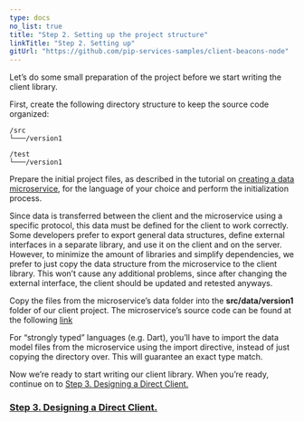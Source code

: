 ```yaml
---
type: docs
no_list: true
title: "Step 2. Setting up the project structure"
linkTitle: "Step 2. Setting up" 
gitUrl: "https://github.com/pip-services-samples/client-beacons-node"
---
```


Let’s do some small preparation of the project before we start writing the client library.

First, create the following directory structure to keep the source code organized:

```
/src
└───/version1

/test  
└───/version1
```

Prepare the initial project files, as described in the tutorial on [creating a data microservice](../../data_microservice), for the language of your choice and perform the initialization process.


Since data is transferred between the client and the microservice using a specific protocol, this data must be defined for the client to work correctly. Some developers prefer to export general data structures, define external interfaces in a separate library, and use it on the client and on the server. However, to minimize the amount of libraries and simplify dependencies, we prefer to just copy the data structure from the microservice to the client library. This won’t cause any additional problems, since after changing the external interface, the client should be updated and retested anyways. 


Copy the files from the microservice’s data folder into the **src/data/version1** folder of our client project. The microservice’s source code can be found at the following [link](https://github.com/pip-services-samples/service-beacons-node/tree/master/src/data/version1)

For “strongly typed” languages (e.g. Dart), you’ll have to import the data model files from the microservice using the import directive, instead of just copying the directory over. This will guarantee an exact type match.

Now we’re ready to start writing our client library. When you’re ready, continue on to [Step 3. Designing a Direct Client.](../step2)

<span class="hide-title-link">

### [Step 3. Designing a Direct Client.](../step2)

</span>
